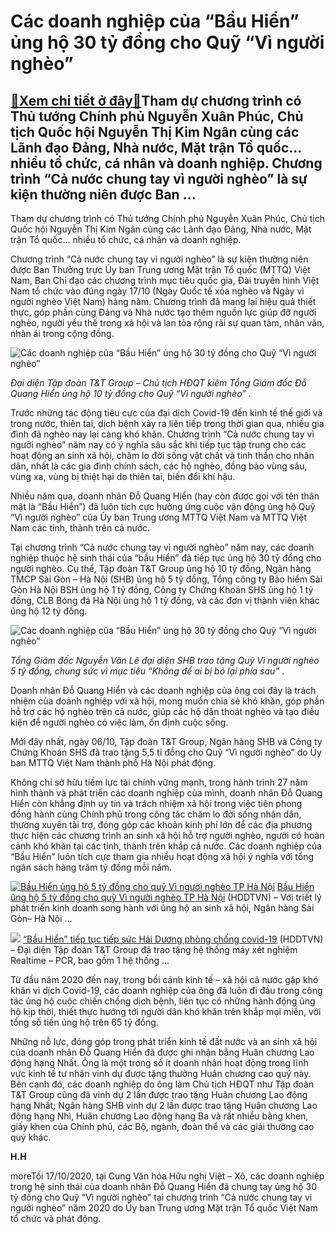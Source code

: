 Các doanh nghiệp của “Bầu Hiển” ủng hộ 30 tỷ đồng cho Quỹ “Vì người nghèo”
==========================================================================

[:gift:Xem chi tiết ở đây:gift:](https://hddtvn.com/cac-doanh-nghiep-cua-bau-hien-ung-ho-30-ty-dong-cho-quy-vi-nguoi-ngheo/)Tham dự chương trình có Thủ tướng Chính phủ Nguyễn Xuân Phúc, Chủ tịch Quốc hội Nguyễn Thị Kim Ngân cùng các Lãnh đạo Đảng, Nhà nước, Mặt trận Tổ quốc… nhiều tổ chức, cá nhân và doanh nghiệp. Chương trình “Cả nước chung tay vì người nghèo” là sự kiện thường niên được Ban …
---------------------------------------------------------------------------------------------------------------------------------------------------------------------------------------------------------------------------------------------------------------------------------


Tham dự chương trình có Thủ tướng Chính phủ Nguyễn Xuân Phúc, Chủ tịch Quốc hội Nguyễn Thị Kim Ngân cùng các Lãnh đạo Đảng, Nhà nước, Mặt trận Tổ quốc… nhiều tổ chức, cá nhân và doanh nghiệp.


Chương trình “Cả nước chung tay vì người nghèo” là sự kiện thường niên được Ban Thường trực Ủy ban Trung ương Mặt trận Tổ quốc (MTTQ) Việt Nam, Ban Chỉ đạo các chương trình mục tiêu quốc gia, Đài truyền hình Việt Nam tổ chức vào đúng ngày 17/10 (Ngày Quốc tế xóa nghèo và Ngày vì người nghèo Việt Nam) hàng năm. Chương trình đã mang lại hiệu quả thiết thực, góp phần cùng Đảng và Nhà nước tạo thêm nguồn lực giúp đỡ người nghèo, người yếu thế trong xã hội và lan tỏa rộng rãi sự quan tâm, nhân văn, nhân ái trong cộng đồng.





![Các doanh nghiệp của “Bầu Hiển” ủng hộ 30 tỷ đồng cho Quỹ “Vì người nghèo”](https://hddtvn.com/wp-content/uploads/2021/01/1325_Anh_1-1.jpg "Các doanh nghiệp của “Bầu Hiển” ủng hộ 30 tỷ đồng cho Quỹ “Vì người nghèo”")


*Đại diện Tập đoàn T&T Group – Chủ tịch HĐQT kiêm Tổng Giám đốc Đỗ Quang Hiển ủng hộ 10 tỷ đồng cho Quỹ “Vì người nghèo” .*



Trước những tác động tiêu cực của đại dịch Covid-19 đến kinh tế thế giới và trong nước, thiên tai, dịch bệnh xảy ra liên tiếp trong thời gian qua, nhiều gia đình đã nghèo nay lại càng khó khăn. Chương trình “Cả nước chung tay vì người nghèo” năm nay có ý nghĩa sâu sắc khi tiếp tục tập trung cho các hoạt động an sinh xã hội, chăm lo đời sống vật chất và tinh thần cho nhân dân, nhất là các gia đình chính sách, các hộ nghèo, đồng bào vùng sâu, vùng xa, vùng bị thiệt hại do thiên tai, biến đổi khí hậu.


Nhiều năm qua, doanh nhân Đỗ Quang Hiển (hay còn được gọi với tên thân mật là “Bầu Hiển”) đã luôn tích cực hưởng ứng cuộc vận động ủng hộ Quỹ “Vì người nghèo” của Ủy ban Trung ương MTTQ Việt Nam và MTTQ Việt Nam các tỉnh, thành trên cả nước.


Tại chương trình “Cả nước chung tay vì người nghèo” năm nay, các doanh nghiệp thuộc hệ sinh thái của “bầu Hiển” đã tiếp tục ủng hộ 30 tỷ đồng cho người nghèo. Cụ thể, Tập đoàn T&T Group ủng hộ 10 tỷ đồng, Ngân hàng TMCP Sài Gòn – Hà Nội (SHB) ủng hộ 5 tỷ đồng, Tổng công ty Bảo hiểm Sài Gòn Hà Nội BSH ủng hộ 1 tỷ đồng, Công ty Chứng Khoán SHS ủng hộ 1 tỷ đồng, CLB Bóng đá Hà Nội ủng hộ 1 tỷ đồng, và các đơn vị thành viên khác ủng hộ 12 tỷ đồng.





![Các doanh nghiệp của “Bầu Hiển” ủng hộ 30 tỷ đồng cho Quỹ “Vì người nghèo”](https://hddtvn.com/wp-content/uploads/2021/01/1331_Anh_2.jpg "Các doanh nghiệp của “Bầu Hiển” ủng hộ 30 tỷ đồng cho Quỹ “Vì người nghèo”")


*Tổng Giám đốc Nguyễn Văn Lê đại diện SHB trao tặng Quỹ Vì người nghèo 5 tỷ đồng, chung sức vì mục tiêu “Không để ai bị bỏ lại phía sau”* .



Doanh nhân Đỗ Quang Hiển và các doanh nghiệp của ông coi đây là trách nhiệm của doanh nghiệp với xã hội, mong muốn chia sẻ khó khăn, góp phần hỗ trợ các hộ nghèo trên cả nước, giúp các hộ dân thoát nghèo và tạo điều kiện để người nghèo có việc làm, ổn định cuộc sống.


Mới đây nhất, ngày 06/10, Tập đoàn T&T Group, Ngân hàng SHB và Công ty Chứng Khoán SHS đã trao tặng 5,5 tỉ đồng cho Quỹ “Vì người nghèo” do Ủy ban MTTQ Việt Nam thành phố Hà Nội phát động.


Không chỉ sở hữu tiềm lực tài chính vững mạnh, trong hành trình 27 năm hình thành và phát triển các doanh nghiệp của mình, doanh nhân Đỗ Quang Hiển còn khẳng định uy tín và trách nhiệm xã hội trong việc tiên phong đồng hành cùng Chính phủ trong công tác chăm lo đời sống nhân dân, thường xuyên tài trợ, đóng góp các khoản kinh phí lớn để các địa phương thực hiện các chương trình an sinh xã hội hỗ trợ người nghèo, người có hoàn cảnh khó khăn tại các tỉnh, thành trên khắp cả nước. Các doanh nghiệp của “Bầu Hiển” luôn tích cực tham gia nhiều hoạt động xã hội ý nghĩa với tổng ngân sách hàng trăm tỷ đồng mỗi năm.





[![Bầu Hiển ủng hộ 5 tỷ đồng cho quỹ Vì người nghèo TP Hà Nội](https://hddtvn.com/wp-content/uploads/2021/01/1428_Anh_1.jpg "Bầu Hiển ủng hộ 5 tỷ đồng cho quỹ Vì người nghèo TP Hà Nội")](https://haiquanonline.com.vn/bau-hien-ung-ho-5-ty-dong-cho-quy-vi-nguoi-ngheo-tp-ha-noi-134762.html "Bầu Hiển ủng hộ 5 tỷ đồng cho quỹ Vì người nghèo TP Hà Nội") 
[Bầu Hiển ủng hộ 5 tỷ đồng cho quỹ Vì người nghèo TP Hà Nội](https://haiquanonline.com.vn/bau-hien-ung-ho-5-ty-dong-cho-quy-vi-nguoi-ngheo-tp-ha-noi-134762.html "Bầu Hiển ủng hộ 5 tỷ đồng cho quỹ Vì người nghèo TP Hà Nội") 
(HDDTVN) – Với triết lý phát triển kinh doanh song hành với ủng hộ an sinh xã hội, Ngân hàng Sài Gòn– Hà Nội …









[![](https://hddtvn.com/wp-content/uploads/2021/01/2555_Trao_tang_he_thong_xet_nghiem_resize.jpg)](https://haiquanonline.com.vn/bau-hien-tiep-tuc-tiep-suc-hai-duong-phong-chong-covid-19-132034.html) 
[“Bầu Hiển” tiếp tục tiếp sức Hải Dương phòng chống covid-19](https://haiquanonline.com.vn/bau-hien-tiep-tuc-tiep-suc-hai-duong-phong-chong-covid-19-132034.html) 
(HDDTVN) – Đại diện Tập đoàn T&T Group đã trao tặng hệ thống máy xét nghiệm Realtime – PCR, bao gồm 1 hệ thống …






Từ đầu năm 2020 đến nay, trong bối cảnh kinh tế – xã hội cả nước gặp khó khăn vì dịch Covid-19, các doanh nghiệp của ông đã luôn đi đầu trong công tác ủng hộ cuộc chiến chống dịch bệnh, liên tục có những hành động ủng hộ kịp thời, thiết thực hướng tới người dân khó khăn trên khắp mọi miền, với tổng số tiền ủng hộ trên 65 tỷ đồng.


Những nỗ lực, đóng góp trong phát triển kinh tế đất nước và an sinh xã hội của doanh nhân Đỗ Quang Hiển đã được ghi nhận bằng Huân chương Lao động hạng Nhất. Ông là một trong số ít doanh nhân hoạt động trong lĩnh vực kinh tế tư nhân vinh dự được tặng thưởng Huân chương cao quý này. Bên cạnh đó, các doanh nghiệp do ông làm Chủ tịch HĐQT như Tập đoàn T&T Group cũng đã vinh dự 2 lần được trao tặng Huân chương Lao động hạng Nhất; Ngân hàng SHB vinh dự 2 lần được trao tặng Huân chương Lao động hạng Nhì, Huân chương Lao động hạng Ba và rất nhiều bằng khen, giấy khen của Chính phủ, các Bộ, ngành, đoàn thể và các giải thưởng cao quý khác.




**H.H**



moreTối 17/10/2020, tại Cung Văn hóa Hữu nghị Việt – Xô, các doanh nghiệp trong hệ sinh thái của doanh nhân Đỗ Quang Hiển đã chung tay ủng hộ 30 tỷ đồng cho Quỹ “Vì người nghèo” tại chương trình “Cả nước chung tay vì người nghèo” năm 2020 do Ủy ban Trung ương Mặt trận Tổ quốc Việt Nam tổ chức và phát động.

